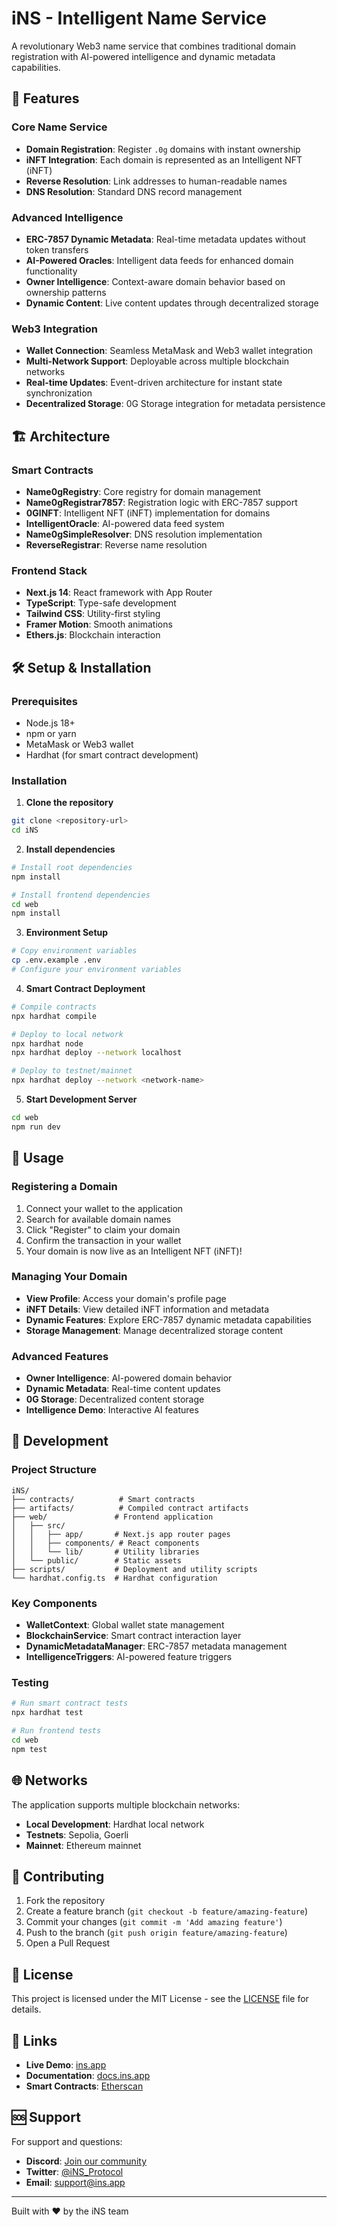 # iNS - Intelligent Name Service

A revolutionary Web3 name service that combines traditional domain registration with AI-powered intelligence and dynamic metadata capabilities.

## 🚀 Features

### Core Name Service
- **Domain Registration**: Register `.0g` domains with instant ownership
- **iNFT Integration**: Each domain is represented as an Intelligent NFT (iNFT)
- **Reverse Resolution**: Link addresses to human-readable names
- **DNS Resolution**: Standard DNS record management

### Advanced Intelligence
- **ERC-7857 Dynamic Metadata**: Real-time metadata updates without token transfers
- **AI-Powered Oracles**: Intelligent data feeds for enhanced domain functionality
- **Owner Intelligence**: Context-aware domain behavior based on ownership patterns
- **Dynamic Content**: Live content updates through decentralized storage

### Web3 Integration
- **Wallet Connection**: Seamless MetaMask and Web3 wallet integration
- **Multi-Network Support**: Deployable across multiple blockchain networks
- **Real-time Updates**: Event-driven architecture for instant state synchronization
- **Decentralized Storage**: 0G Storage integration for metadata persistence

## 🏗️ Architecture

### Smart Contracts
- **Name0gRegistry**: Core registry for domain management
- **Name0gRegistrar7857**: Registration logic with ERC-7857 support
- **0GINFT**: Intelligent NFT (iNFT) implementation for domains
- **IntelligentOracle**: AI-powered data feed system
- **Name0gSimpleResolver**: DNS resolution implementation
- **ReverseRegistrar**: Reverse name resolution

### Frontend Stack
- **Next.js 14**: React framework with App Router
- **TypeScript**: Type-safe development
- **Tailwind CSS**: Utility-first styling
- **Framer Motion**: Smooth animations
- **Ethers.js**: Blockchain interaction

## 🛠️ Setup & Installation

### Prerequisites
- Node.js 18+ 
- npm or yarn
- MetaMask or Web3 wallet
- Hardhat (for smart contract development)

### Installation

1. **Clone the repository**
```bash
git clone <repository-url>
cd iNS
```

2. **Install dependencies**
```bash
# Install root dependencies
npm install

# Install frontend dependencies
cd web
npm install
```

3. **Environment Setup**
```bash
# Copy environment variables
cp .env.example .env
# Configure your environment variables
```

4. **Smart Contract Deployment**
```bash
# Compile contracts
npx hardhat compile

# Deploy to local network
npx hardhat node
npx hardhat deploy --network localhost

# Deploy to testnet/mainnet
npx hardhat deploy --network <network-name>
```

5. **Start Development Server**
```bash
cd web
npm run dev
```

## 📖 Usage

### Registering a Domain
1. Connect your wallet to the application
2. Search for available domain names
3. Click "Register" to claim your domain
4. Confirm the transaction in your wallet
5. Your domain is now live as an Intelligent NFT (iNFT)!

### Managing Your Domain
- **View Profile**: Access your domain's profile page
- **iNFT Details**: View detailed iNFT information and metadata
- **Dynamic Features**: Explore ERC-7857 dynamic metadata capabilities
- **Storage Management**: Manage decentralized storage content

### Advanced Features
- **Owner Intelligence**: AI-powered domain behavior
- **Dynamic Metadata**: Real-time content updates
- **0G Storage**: Decentralized content storage
- **Intelligence Demo**: Interactive AI features

## 🔧 Development

### Project Structure
```
iNS/
├── contracts/          # Smart contracts
├── artifacts/          # Compiled contract artifacts
├── web/               # Frontend application
│   ├── src/
│   │   ├── app/       # Next.js app router pages
│   │   ├── components/ # React components
│   │   └── lib/       # Utility libraries
│   └── public/        # Static assets
├── scripts/           # Deployment and utility scripts
└── hardhat.config.ts  # Hardhat configuration
```

### Key Components
- **WalletContext**: Global wallet state management
- **BlockchainService**: Smart contract interaction layer
- **DynamicMetadataManager**: ERC-7857 metadata management
- **IntelligenceTriggers**: AI-powered feature triggers

### Testing
```bash
# Run smart contract tests
npx hardhat test

# Run frontend tests
cd web
npm test
```

## 🌐 Networks

The application supports multiple blockchain networks:
- **Local Development**: Hardhat local network
- **Testnets**: Sepolia, Goerli
- **Mainnet**: Ethereum mainnet

## 🤝 Contributing

1. Fork the repository
2. Create a feature branch (`git checkout -b feature/amazing-feature`)
3. Commit your changes (`git commit -m 'Add amazing feature'`)
4. Push to the branch (`git push origin feature/amazing-feature`)
5. Open a Pull Request

## 📄 License

This project is licensed under the MIT License - see the [LICENSE](LICENSE) file for details.

## 🔗 Links

- **Live Demo**: [ins.app](https://ins.app)
- **Documentation**: [docs.ins.app](https://docs.ins.app)
- **Smart Contracts**: [Etherscan](https://etherscan.io)

## 🆘 Support

For support and questions:
- **Discord**: [Join our community](https://discord.gg/ins)
- **Twitter**: [@iNS_Protocol](https://twitter.com/iNS_Protocol)
- **Email**: support@ins.app

---

Built with ❤️ by the iNS team

